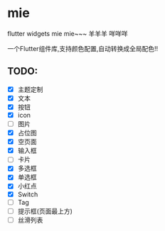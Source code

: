 # mie

flutter widgets mie mie~~~
羊羊羊 咩咩咩

一个Flutter组件库,支持颜色配置,自动转换成全局配色!!


## TODO:

- [x] 主题定制
- [X] 文本
- [x] 按钮
- [x] icon
- [ ] 图片
- [x] 占位图
- [x] 空页面
- [x] 输入框
- [ ] 卡片
- [x] 多选框
- [x] 单选框
- [x] 小红点
- [X] Switch
- [ ] Tag
- [ ] 提示框(页面最上方)
- [ ] 丝滑列表
